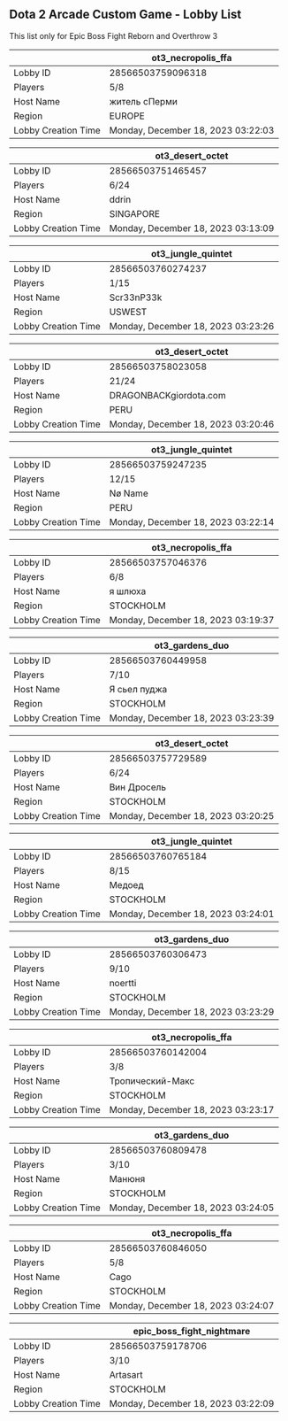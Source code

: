 ## Dota 2 Arcade Custom Game - Lobby List

This list only for Epic Boss Fight Reborn and Overthrow 3

|  | ot3_necropolis_ffa |
| ------ | ------ |
| Lobby ID | 28566503759096318 |
| Players | 5/8 |
| Host Name | житель сПерми |
| Region | EUROPE |
| Lobby Creation Time | Monday, December 18, 2023 03:22:03 |


|  | ot3_desert_octet |
| ------ | ------ |
| Lobby ID | 28566503751465457 |
| Players | 6/24 |
| Host Name | ddrin |
| Region | SINGAPORE |
| Lobby Creation Time | Monday, December 18, 2023 03:13:09 |


|  | ot3_jungle_quintet |
| ------ | ------ |
| Lobby ID | 28566503760274237 |
| Players | 1/15 |
| Host Name | Scr33nP33k |
| Region | USWEST |
| Lobby Creation Time | Monday, December 18, 2023 03:23:26 |


|  | ot3_desert_octet |
| ------ | ------ |
| Lobby ID | 28566503758023058 |
| Players | 21/24 |
| Host Name | DRAGONBACKgiordota.com |
| Region | PERU |
| Lobby Creation Time | Monday, December 18, 2023 03:20:46 |


|  | ot3_jungle_quintet |
| ------ | ------ |
| Lobby ID | 28566503759247235 |
| Players | 12/15 |
| Host Name | Nø Name |
| Region | PERU |
| Lobby Creation Time | Monday, December 18, 2023 03:22:14 |


|  | ot3_necropolis_ffa |
| ------ | ------ |
| Lobby ID | 28566503757046376 |
| Players | 6/8 |
| Host Name | я шлюха |
| Region | STOCKHOLM |
| Lobby Creation Time | Monday, December 18, 2023 03:19:37 |


|  | ot3_gardens_duo |
| ------ | ------ |
| Lobby ID | 28566503760449958 |
| Players | 7/10 |
| Host Name | Я сьел пуджа |
| Region | STOCKHOLM |
| Lobby Creation Time | Monday, December 18, 2023 03:23:39 |


|  | ot3_desert_octet |
| ------ | ------ |
| Lobby ID | 28566503757729589 |
| Players | 6/24 |
| Host Name | Вин Дросель |
| Region | STOCKHOLM |
| Lobby Creation Time | Monday, December 18, 2023 03:20:25 |


|  | ot3_jungle_quintet |
| ------ | ------ |
| Lobby ID | 28566503760765184 |
| Players | 8/15 |
| Host Name | Медоед |
| Region | STOCKHOLM |
| Lobby Creation Time | Monday, December 18, 2023 03:24:01 |


|  | ot3_gardens_duo |
| ------ | ------ |
| Lobby ID | 28566503760306473 |
| Players | 9/10 |
| Host Name | noertti |
| Region | STOCKHOLM |
| Lobby Creation Time | Monday, December 18, 2023 03:23:29 |


|  | ot3_necropolis_ffa |
| ------ | ------ |
| Lobby ID | 28566503760142004 |
| Players | 3/8 |
| Host Name | Тропический-Макс |
| Region | STOCKHOLM |
| Lobby Creation Time | Monday, December 18, 2023 03:23:17 |


|  | ot3_gardens_duo |
| ------ | ------ |
| Lobby ID | 28566503760809478 |
| Players | 3/10 |
| Host Name | Манюня |
| Region | STOCKHOLM |
| Lobby Creation Time | Monday, December 18, 2023 03:24:05 |


|  | ot3_necropolis_ffa |
| ------ | ------ |
| Lobby ID | 28566503760846050 |
| Players | 5/8 |
| Host Name | Cago |
| Region | STOCKHOLM |
| Lobby Creation Time | Monday, December 18, 2023 03:24:07 |


|  | epic_boss_fight_nightmare |
| ------ | ------ |
| Lobby ID | 28566503759178706 |
| Players | 3/10 |
| Host Name | Artasart |
| Region | STOCKHOLM |
| Lobby Creation Time | Monday, December 18, 2023 03:22:09 |


